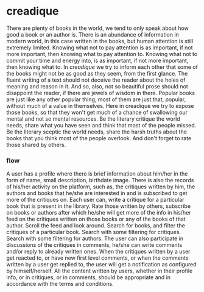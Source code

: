 # creadique

There are plenty of books in the world, we tend to only speak about how good a book or an author is.
There is an abundance of information in modern world, in this case written in the books,
but human attention is still extremely limited.
Knowing what not to pay attention is as important, if not more important, then knowing what to pay attention to.
Knowing what not to commit your time and energy into, is as important, if not more important, then knowing what to.
In *creadique* we try to inform each other that some of the books might not be as good as they seem, from the 
first glance.
The fluent writing of a text should not deceive the reader about the holes of meaning and reason in it.
And so, also, not so beautiful prose should not disappoint the reader, if there are jewels of wisdom in there.
Popular books are just like any other popular thing, most of them are just that, popular, without much of a value
in themselves. Here in creadique we try to expose those books, so that they won't get much of a chance of swallowing
our mental and not so mental resources.
Be the literary critique the world needs, share what you have seen and think that most of the people missed.
Be the literary sceptic the world needs, share the harsh truths about the books that you think 
most of the people overlook. And don't forget to rate those shared by others.

### flow
A user has a profile where there is brief information about him/her in the form of name, small description, birthdate
image. There is also the records of his/her activity on the platform, such as, the critiques written by him, 
the authors and books that he/she are interested in and is subscribed to get more of the critiques on.
Each user can, write a critique for a particular book that is present in the library. Rate those written by others,
subscribe on books or authors after which he/she will get more of the info in his/her feed on the critiques written
on those books or any of the books of that author. Scroll the feed and look around. Search for books, and filter
the critiques of a particular book. Search with some filtering for critiques. Search with some filtering for authors. 
The user can also participate in discussions of the critiques in comments, he/she can write comments and/or reply
to already written ones.
When the critiques written by a user get reacted to, or have new first level comments, or when the comments written
by a user get replied to, the user will get a notification as configured by himself/herself.
All the content written by users, whether in their profile info, or in critiques, or in comments, should be appropriate
and in accordance with the terms and conditions.
